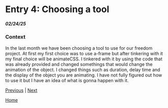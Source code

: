 # Entry 4: Choosing a tool
##### 02/24/25

### Context
In the last month we have been choosing a tool to use for our freedom project. At first my first choice was to use a-frame but after tinkering with it my final choice will be animateCSS. I tinkered with it by using the code that was already provided and changed somethings that would change the animation of the object. I changed things such as duration, delay time and the display of the object you are animating. I have not fully figured out how to use it but I have an idea of what is gonna happen with it. 

[Previous](entry03.md) | [Next](entry05.md)

[Home](../README.md)

